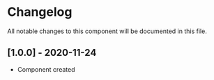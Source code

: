 # Changelog
All notable changes to this component will be documented in this file.

## [1.0.0] - 2020-11-24
- Component created
